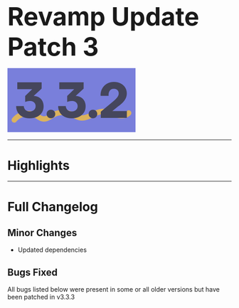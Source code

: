 <h1 style="font-size:4em;margin-bottom:0.25em;">
    Revamp Update Patch 3
</h1>

<img src="/public/v3.3.2.svg" height="10%" alt="v3.3.1">

<!-- <hr>

Released on Sunday, February 11th, 2024 -->

<hr>

<style>
    h1 {
        font-size: 2em;
    }
</style>

# Highlights

<hr>

# Full Changelog

## Minor Changes

- Updated dependencies

## Bugs Fixed

All bugs listed below were present in some or all older versions but have been patched in v3.3.3

<!-- <hr> -->
<!-- 
Backup Google Chat Revamp Update Patch 2 (v3.3.2), Released 2/11/2024  
<img src="../public/logo.svg" height="10%" alt="Backup Google Chat"> -->
